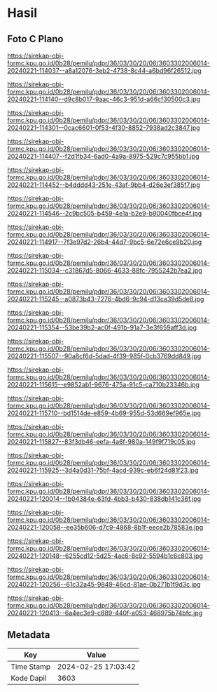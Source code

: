 # Hasil

## Foto C Plano

https://sirekap-obj-formc.kpu.go.id/0b28/pemilu/pdpr/36/03/30/20/06/3603302006014-20240221-114037--a8a12076-3eb2-4738-8c44-a6bd96f26512.jpg

https://sirekap-obj-formc.kpu.go.id/0b28/pemilu/pdpr/36/03/30/20/06/3603302006014-20240221-114140--d9c8b017-9aac-46c3-951d-a66cf30500c3.jpg

https://sirekap-obj-formc.kpu.go.id/0b28/pemilu/pdpr/36/03/30/20/06/3603302006014-20240221-114301--0cac6601-0f53-4f30-8852-7938ad2c3847.jpg

https://sirekap-obj-formc.kpu.go.id/0b28/pemilu/pdpr/36/03/30/20/06/3603302006014-20240221-114407--f2d1fb34-6ad0-4a9a-8975-529c7c955bb1.jpg

https://sirekap-obj-formc.kpu.go.id/0b28/pemilu/pdpr/36/03/30/20/06/3603302006014-20240221-114452--b4dddd43-251e-43af-9bb4-d26e3ef385f7.jpg

https://sirekap-obj-formc.kpu.go.id/0b28/pemilu/pdpr/36/03/30/20/06/3603302006014-20240221-114546--2c9bc505-b459-4e1a-b2e9-b90040fbce4f.jpg

https://sirekap-obj-formc.kpu.go.id/0b28/pemilu/pdpr/36/03/30/20/06/3603302006014-20240221-114917--7f3e97d2-26b4-44d7-9bc5-6e72e6ce9b20.jpg

https://sirekap-obj-formc.kpu.go.id/0b28/pemilu/pdpr/36/03/30/20/06/3603302006014-20240221-115034--c31867d5-8066-4633-88fc-7955242b7ea2.jpg

https://sirekap-obj-formc.kpu.go.id/0b28/pemilu/pdpr/36/03/30/20/06/3603302006014-20240221-115245--a0873b43-7276-4bd6-9c94-d13ca39d5de8.jpg

https://sirekap-obj-formc.kpu.go.id/0b28/pemilu/pdpr/36/03/30/20/06/3603302006014-20240221-115354--53be39b2-ac0f-491b-91a7-3e3f659aff3d.jpg

https://sirekap-obj-formc.kpu.go.id/0b28/pemilu/pdpr/36/03/30/20/06/3603302006014-20240221-115507--90a8cf6d-5dad-4f39-985f-0cb3769dd849.jpg

https://sirekap-obj-formc.kpu.go.id/0b28/pemilu/pdpr/36/03/30/20/06/3603302006014-20240221-115615--e9852ab1-9676-475a-91c5-ca710b23346b.jpg

https://sirekap-obj-formc.kpu.go.id/0b28/pemilu/pdpr/36/03/30/20/06/3603302006014-20240221-115710--bd1514de-e859-4b69-955d-53d669ef965e.jpg

https://sirekap-obj-formc.kpu.go.id/0b28/pemilu/pdpr/36/03/30/20/06/3603302006014-20240221-115827--83f3db46-eefa-4a6f-980a-149f9f719c05.jpg

https://sirekap-obj-formc.kpu.go.id/0b28/pemilu/pdpr/36/03/30/20/06/3603302006014-20240221-115925--3d4a0d31-75bf-4acd-939c-eb6f24d81f23.jpg

https://sirekap-obj-formc.kpu.go.id/0b28/pemilu/pdpr/36/03/30/20/06/3603302006014-20240221-120014--1b04384e-63fd-4bb3-b430-838db141c36f.jpg

https://sirekap-obj-formc.kpu.go.id/0b28/pemilu/pdpr/36/03/30/20/06/3603302006014-20240221-120058--ee35b606-d7c9-4868-8b1f-eece2b78583e.jpg

https://sirekap-obj-formc.kpu.go.id/0b28/pemilu/pdpr/36/03/30/20/06/3603302006014-20240221-120148--6255cd12-5d25-4ac6-8c92-5594b1c6c803.jpg

https://sirekap-obj-formc.kpu.go.id/0b28/pemilu/pdpr/36/03/30/20/06/3603302006014-20240221-120256--61c32a45-9849-46cd-81ae-0b271b1f9d3c.jpg

https://sirekap-obj-formc.kpu.go.id/0b28/pemilu/pdpr/36/03/30/20/06/3603302006014-20240221-120413--6a4ec3e9-c889-440f-a053-468975b74bfc.jpg


## Metadata

| Key        | Value               |
| ---------- | ------------------- |
| Time Stamp | 2024-02-25 17:03:42 |
| Kode Dapil | 3603                |



